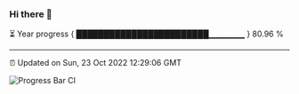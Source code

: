 ### Hi there 👋

⏳ Year progress { ████████████████████████▁▁▁▁▁▁ } 80.96 %

---

⏰ Updated on Sun, 23 Oct 2022 12:29:06 GMT

![Progress Bar CI](https://github.com/liununu/liununu/workflows/Progress%20Bar%20CI/badge.svg)
